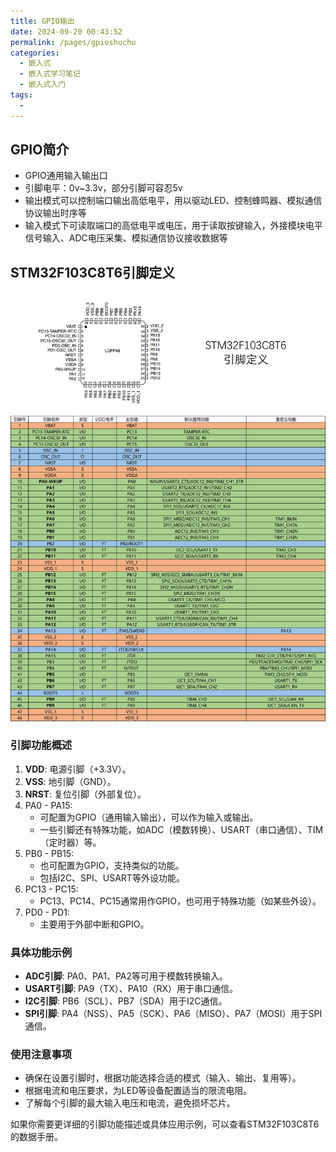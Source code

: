 ```yaml
---
title: GPIO输出
date: 2024-09-20 00:43:52
permalink: /pages/gpioshuchu
categories: 
  - 嵌入式
  - 嵌入式学习笔记
  - 嵌入式入门
tags: 
  - 
---
```

## GPIO简介
- GPIO通用输入输出口
- 引脚电平：0v~3.3v，部分引脚可容忍5v
- 输出模式可以控制端口输出高低电平，用以驱动LED、控制蜂鸣器、模拟通信协议输出时序等
- 输入模式下可读取端口的高低电平或电压，用于读取按键输入，外接模块电平信号输入、ADC电压采集、模拟通信协议接收数据等
## STM32F103C8T6引脚定义

![alt text](./assets/010.png)

### 引脚功能概述

1. **VDD**: 电源引脚（+3.3V）。
2. **VSS**: 地引脚（GND）。
3. **NRST**: 复位引脚（外部复位）。
4. PA0 - PA15:
   - 可配置为GPIO（通用输入输出），可以作为输入或输出。
   - 一些引脚还有特殊功能，如ADC（模数转换）、USART（串口通信）、TIM（定时器）等。
5. PB0 - PB15:
   - 也可配置为GPIO，支持类似的功能。
   - 包括I2C、SPI、USART等外设功能。
6. PC13 - PC15:
   - PC13、PC14、PC15通常用作GPIO，也可用于特殊功能（如某些外设）。
7. PD0 - PD1:
   - 主要用于外部中断和GPIO。

### 具体功能示例

- **ADC引脚**: PA0、PA1、PA2等可用于模数转换输入。
- **USART引脚**: PA9（TX）、PA10（RX）用于串口通信。
- **I2C引脚**: PB6（SCL）、PB7（SDA）用于I2C通信。
- **SPI引脚**: PA4（NSS）、PA5（SCK）、PA6（MISO）、PA7（MOSI）用于SPI通信。

### 使用注意事项

- 确保在设置引脚时，根据功能选择合适的模式（输入、输出、复用等）。
- 根据电流和电压要求，为LED等设备配置适当的限流电阻。
- 了解每个引脚的最大输入电压和电流，避免损坏芯片。

如果你需要更详细的引脚功能描述或具体应用示例，可以查看STM32F103C8T6的数据手册。